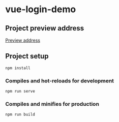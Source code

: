 <!--
 * @Author: Amero
 * @Date: 2022-02-06 22:25:05
 * @LastEditors: Amero
 * @LastEditTime: 2022-02-24 03:27:56
 * @FilePath: \vue-login-demo\README.md
-->
# vue-login-demo

## Project preview address
[Preview address](http://123.57.7.40:5058)

## Project setup
```
npm install
```

### Compiles and hot-reloads for development
```
npm run serve
```

### Compiles and minifies for production
```
npm run build
```

